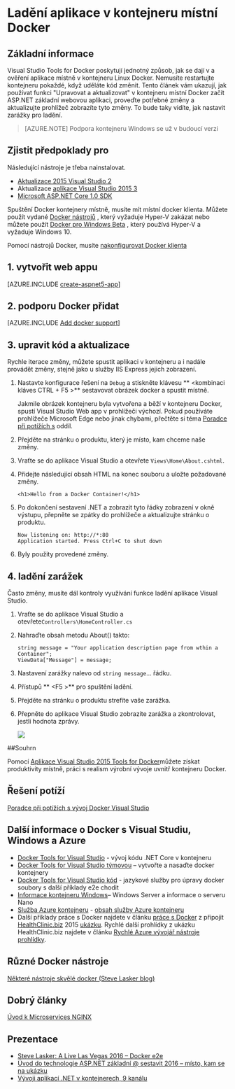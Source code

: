 <properties
   pageTitle="Ladění aplikace v kontejneru místní Docker | Microsoft Azure"
   description="Informace o úpravách aplikace, která běží v kontejneru místní Docker, aktualizujte kontejner prostřednictvím úpravy a aktualizace a nastavení ladění zarážek"
   services="azure-container-service"
   documentationCenter="na"
   authors="mlearned"
   manager="douge"
   editor="" />
<tags
   ms.service="multiple"
   ms.devlang="dotnet"
   ms.topic="article"
   ms.tgt_pltfrm="na"
   ms.workload="multiple"
   ms.date="07/22/2016"
   ms.author="mlearned" />

# <a name="debugging-apps-in-a-local-docker-container"></a>Ladění aplikace v kontejneru místní Docker

## <a name="overview"></a>Základní informace
Visual Studio Tools for Docker poskytují jednotný způsob, jak se dají v a ověření aplikace místně v kontejneru Linux Docker.
Nemusíte restartujte kontejneru pokaždé, když uděláte kód změnit.
Tento článek vám ukazují, jak používat funkci "Upravovat a aktualizovat" v kontejneru místní Docker začít ASP.NET základní webovou aplikaci, proveďte potřebné změny a aktualizujte prohlížeč zobrazíte tyto změny.
To bude taky vidíte, jak nastavit zarážky pro ladění.

> [AZURE.NOTE] Podpora kontejneru Windows se už v budoucí verzi

## <a name="prerequisites"></a>Zjistit předpoklady pro
Následující nástroje je třeba nainstalovat.

- [Aktualizace 2015 Visual Studio 2](https://go.microsoft.com/fwlink/?LinkId=691978)
- Aktualizace [aplikace Visual Studio 2015 3](https://go.microsoft.com/fwlink/?LinkId=691129)
- [Microsoft ASP.NET Core 1.0 SDK](https://go.microsoft.com/fwlink/?LinkID=809122)

Spuštění Docker kontejnery místně, musíte mít místní docker klienta.
Můžete použít vydané [Docker nástrojů](https://www.docker.com/products/overview#/docker_toolbox) , který vyžaduje Hyper-V zakázat nebo můžete použít [Docker pro Windows Beta](https://beta.docker.com) , který používá Hyper-V a vyžaduje Windows 10.

Pomocí nástrojů Docker, musíte [nakonfigurovat Docker klienta](./vs-azure-tools-docker-setup.md)

## <a name="1-create-a-web-app"></a>1. vytvořit web appu

[AZURE.INCLUDE [create-aspnet5-app](../includes/create-aspnet5-app.md)]

## <a name="2-add-docker-support"></a>2. podporu Docker přidat

[AZURE.INCLUDE [Add docker support](../includes/vs-azure-tools-docker-add-docker-support.md)]


## <a name="3-edit-your-code-and-refresh"></a>3. upravit kód a aktualizace

Rychle iterace změny, můžete spustit aplikaci v kontejneru a i nadále provádět změny, stejně jako u služby IIS Express jejich zobrazení.

1. Nastavte konfigurace řešení na `Debug` a stiskněte klávesu ** &lt;kombinaci kláves CTRL + F5 >** sestavovat obrázek docker a spustit místně.

    Jakmile obrázek kontejneru byla vytvořena a běží v kontejneru Docker, spustí Visual Studio Web app v prohlížeči výchozí.
    Pokud používáte prohlížeče Microsoft Edge nebo jinak chybami, přečtěte si téma [Poradce při potížích s](vs-azure-tools-docker-troubleshooting-docker-errors.md) oddíl.

1. Přejděte na stránku o produktu, který je místo, kam chceme naše změny.

1. Vraťte se do aplikace Visual Studio a otevřete `Views\Home\About.cshtml`.

1. Přidejte následující obsah HTML na konec souboru a uložte požadované změny.

    ```
    <h1>Hello from a Docker Container!</h1>
    ```

1.  Po dokončení sestavení .NET a zobrazit tyto řádky zobrazení v okně výstupu, přepněte se zpátky do prohlížeče a aktualizujte stránku o produktu.

    ```
    Now listening on: http://*:80
    Application started. Press Ctrl+C to shut down
    ```

1.  Byly použity provedené změny.

## <a name="4-debug-with-breakpoints"></a>4. ladění zarážek

Často změny, musíte dál kontroly využívání funkce ladění aplikace Visual Studio.

1.  Vraťte se do aplikace Visual Studio a otevřete`Controllers\HomeController.cs`

1.  Nahraďte obsah metodu About() takto:

    ```
    string message = "Your application description page from wthin a Container";
    ViewData["Message"] = message;
    ````

1.  Nastavení zarážky nalevo od `string message`... řádku.

1.  Přístupů ** &lt;F5 >** pro spuštění ladění.

1.  Přejděte na stránku o produktu strefíte vaše zarážka.

1.  Přepněte do aplikace Visual Studio zobrazíte zarážka a zkontrolovat, jestli hodnota zprávy.

    ![][2]

##<a name="summary"></a>Souhrn

Pomocí [Aplikace Visual Studio 2015 Tools for Docker](https://aka.ms/DockerToolsForVS)můžete získat produktivity místně, práci s realism výrobní vývoje uvnitř kontejneru Docker.

## <a name="troubleshooting"></a>Řešení potíží

[Poradce při potížích s vývoj Docker Visual Studio](vs-azure-tools-docker-troubleshooting-docker-errors.md)

## <a name="more-about-docker-with-visual-studio-windows-and-azure"></a>Další informace o Docker s Visual Studiu, Windows a Azure

- [Docker Tools for Visual Studio](http://aka.ms/dockertoolsforvs) - vývoj kódu .NET Core v kontejneru
- [Docker Tools for Visual Studio týmovou](http://aka.ms/dockertoolsforvsts) – vytvořte a nasaďte docker kontejnery
- [Docker Tools for Visual Studio kód](http://aka.ms/dockertoolsforvscode) - jazykové služby pro úpravy docker soubory s další příklady e2e chodit
- [Informace kontejneru Windows](http://aka.ms/containers)– Windows Server a informace o serveru Nano
- [Služba Azure kontejneru](https://azure.microsoft.com/services/container-service/) - [obsah služby Azure kontejneru](http://aka.ms/AzureContainerService)
-    Další příklady práce s Docker najdete v článku [práce s Docker](https://github.com/Microsoft/HealthClinic.biz/wiki/Working-with-Docker) z připojit [HealthClinic.biz](https://github.com/Microsoft/HealthClinic.biz) 2015 [ukázku](https://blogs.msdn.microsoft.com/visualstudio/2015/12/08/connectdemos-2015-healthclinic-biz/). Rychlé další prohlídky z ukázku HealthClinic.biz najdete v článku [Rychlé Azure vývojář nástroje prohlídky](https://github.com/Microsoft/HealthClinic.biz/wiki/Azure-Developer-Tools-Quickstarts).

## <a name="various-docker-tools"></a>Různé Docker nástroje

[Některé nástroje skvělé docker (Steve Lasker blog)](https://blogs.msdn.microsoft.com/stevelasker/2016/03/25/some-great-docker-tools/)

## <a name="good-articles"></a>Dobrý články

[Úvod k Microservices NGINX](https://www.nginx.com/blog/introduction-to-microservices/)

## <a name="presentations"></a>Prezentace

- [Steve Lasker: A Live Las Vegas 2016 – Docker e2e](https://github.com/SteveLasker/Presentations/blob/master/VSLive2016/Vegas/)
- [Úvod do technologie ASP.NET základní @ sestavit 2016 – místo, kam se na ukázku](https://channel9.msdn.com/Events/Build/2016/B810)
- [Vývoji aplikací .NET v kontejnerech, 9 kanálu](https://blogs.msdn.microsoft.com/stevelasker/2016/02/19/developing-asp-net-apps-in-docker-containers/)

[2]: ./media/vs-azure-tools-docker-edit-and-refresh/breakpoint.png
